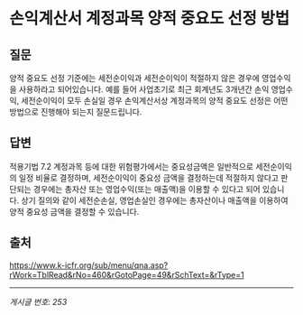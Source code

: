 # 손익계산서 계정과목 양적 중요도 선정 방법

## 질문
양적 중요도 선정 기준에는 세전순이익과 세전순이익이 적절하지 않은 경우에 영업수익을 사용하라고 되어있습니다.
예를 들어 사업초기로 최근 회계년도 3개년간 손익 영업수익, 세전순이익이 모두 손실일 경우
손익계산서상 계정과목의 양적 중요도 선정은 어떤 방법으로 진행해야 되는지 질문드립니다.

## 답변
적용기법 7.2 계정과목 등에 대한 위험평가에서는 중요성금액은 일반적으로 세전순이익의 일정 비율로 결정하며, 세전순이익이 중요성 금액을 결정하는데 적절하지 않다고 판단되는 경우에는 총자산 또는 영업수익(또는 매출액)을 이용할 수 있다고 되어 있습니다.
상기 질의와 같이 세전순손실, 영업손실인 경우에는 총자산이나 매출액을 이용하여 양적 중요성 금액을 결정할 수 있습니다.

## 출처
https://www.k-icfr.org/sub/menu/qna.asp?rWork=TblRead&rNo=460&rGotoPage=49&rSchText=&rType=1

---
*게시글 번호: 253*
